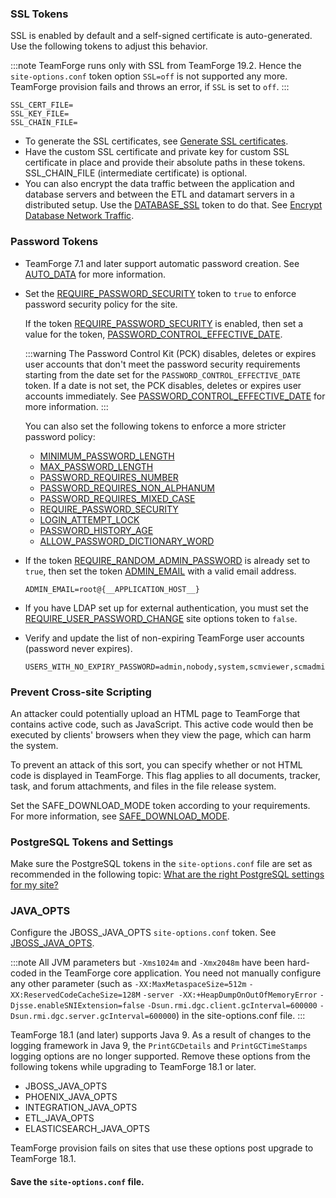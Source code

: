 <!-- <button type="button" class="btn btn-primary btn-xs" data-toggle="collapse" href="#siteOptionsConfiguration" aria-expanded="false" aria-controls="siteOptionsConfiguration">Site options configuration contd...</button>
   <div class="collapse" id="siteOptionsConfiguration" markdown="1">
   <div class="well well-lg" markdown="1"> -->
   ### SSL Tokens
   SSL is enabled by default and a self-signed certificate is auto-generated. Use the following tokens to adjust this behavior. 

   :::note
   TeamForge runs only with SSL from TeamForge 19.2. Hence the `site-options.conf` token option `SSL=off` is not supported any more. TeamForge provision fails and throws an error, if `SSL` is set to `off`.
   :::

   ```shell
   SSL_CERT_FILE=
   SSL_KEY_FILE=
   SSL_CHAIN_FILE=
   ````
   * To generate the SSL certificates, see [Generate SSL certificates](../generatesslcerts).
   * Have the custom SSL certificate and private key for custom SSL certificate in place and provide their absolute paths in these tokens. SSL_CHAIN_FILE (intermediate certificate) is optional.
   * You can also encrypt the data traffic between the application and database servers and between the ETL and datamart servers in a distributed setup. Use the [DATABASE_SSL](../siteoptiontokens#DATABASE_SSL) token to do that. See [Encrypt Database Network Traffic](../sslforintegrations#databasessl).   


   ### Password Tokens
   * TeamForge 7.1 and later support automatic password creation. See [AUTO_DATA](../siteoptiontokens#auto_data) for more information.
   * Set the [REQUIRE_PASSWORD_SECURITY](../siteoptiontokens#REQUIRE_PASSWORD_SECURITY) token to `true` to enforce password security policy for the site.

     If the token [REQUIRE_PASSWORD_SECURITY](../siteoptiontokens.html#REQUIRE_PASSWORD_SECURITY) is enabled, then set a value for the token, [PASSWORD_CONTROL_EFFECTIVE_DATE](../siteoptiontokens#PASSWORD_CONTROL_EFFECTIVE_DATE).

     :::warning
     The Password Control Kit (PCK) disables, deletes or expires user accounts that don't meet the password security requirements starting from the date set for the `PASSWORD_CONTROL_EFFECTIVE_DATE` token. If a date is not set, the PCK disables, deletes or expires user accounts immediately. See [PASSWORD_CONTROL_EFFECTIVE_DATE](../siteoptiontokens#PASSWORD_CONTROL_EFFECTIVE_DATE) for more information.
     :::
 
     You can also set the following tokens to enforce a more stricter password policy:
     * [MINIMUM_PASSWORD_LENGTH](../siteoptiontokens#MINIMUM_PASSWORD_LENGTH)
     * [MAX_PASSWORD_LENGTH](../siteoptiontokens#MAX_PASSWORD_LENGTH)
     * [PASSWORD_REQUIRES_NUMBER](../siteoptiontokens#PASSWORD_REQUIRES_NUMBER)
     * [PASSWORD_REQUIRES_NON_ALPHANUM](../siteoptiontokens#PASSWORD_REQUIRES_NON_ALPHANUM)
     * [PASSWORD_REQUIRES_MIXED_CASE](../siteoptiontokens#PASSWORD_REQUIRES_MIXED_CASE)
     * [REQUIRE_PASSWORD_SECURITY](../siteoptiontokens#REQUIRE_PASSWORD_SECURITY)
     * [LOGIN_ATTEMPT_LOCK](../siteoptiontokens#LOGIN_ATTEMPT_LOCK)
     * [PASSWORD_HISTORY_AGE](../siteoptiontokens#PASSWORD_HISTORY_AGE)
     * [ALLOW_PASSWORD_DICTIONARY_WORD](../siteoptiontokens#ALLOW_PASSWORD_DICTIONARY_WORD)

   * If the token [REQUIRE_RANDOM_ADMIN_PASSWORD](../siteoptiontokens#require_random_admin_password) is already set to `true`, then set the token [ADMIN_EMAIL](../siteoptiontokens#admin_email) with a valid email address.
     ```shell
     ADMIN_EMAIL=root@{__APPLICATION_HOST__}
     ````
   * If you have LDAP set up for external authentication, you must set the [REQUIRE_USER_PASSWORD_CHANGE](../siteoptiontokens#REQUIRE_USER_PASSWORD_CHANGE) site options token to `false`.
   * Verify and update the list of non-expiring TeamForge user accounts (password never expires).
     ```shell
     USERS_WITH_NO_EXPIRY_PASSWORD=admin,nobody,system,scmviewer,scmadmin
     ````

   ### Prevent Cross-site Scripting
   An attacker could potentially upload an HTML page to TeamForge that contains active code, such as JavaScript. This active code would then be executed by clients' browsers when they view the page, which can harm the system.

   To prevent an attack of this sort, you can specify whether or not HTML code is displayed in TeamForge. This flag applies to all documents, tracker, task, and forum attachments, and files in the file release system.

   Set the SAFE_DOWNLOAD_MODE token according to your requirements. For more information, see [SAFE_DOWNLOAD_MODE](../siteoptiontokens#SAFE_DOWNLOAD_MODE).

   ### PostgreSQL Tokens and Settings
   Make sure the PostgreSQL tokens in the `site-options.conf` file are set as recommended in the following topic: [What are the right PostgreSQL settings for my site?](../FAQPages/database-faqs#postgres_settings)

   ### JAVA_OPTS
   
   Configure the JBOSS_JAVA_OPTS `site-options.conf` token. See [JBOSS_JAVA_OPTS](../siteoptiontokens#jboss_java_opts).

   :::note 
   All JVM parameters but `-Xms1024m` and `-Xmx2048m` have been hard-coded in the TeamForge core application. You need not manually configure any other parameter (such as `-XX:MaxMetaspaceSize=512m` `-XX:ReservedCodeCacheSize=128M` `-server -XX:+HeapDumpOnOutOfMemoryError` `-Djsse.enableSNIExtension=false` `-Dsun.rmi.dgc.client.gcInterval=600000` `-Dsun.rmi.dgc.server.gcInterval=600000`) in the site-options.conf file.
   :::

   <!-- (See: https://forge.collab.net/sf/go/artf300770) -->
   TeamForge 18.1 (and later) supports Java 9. As a result of changes to the logging framework in Java 9, the `PrintGCDetails` and `PrintGCTimeStamps` logging options are no longer supported. Remove these options from the following tokens while upgrading to TeamForge 18.1 or later.

   * JBOSS_JAVA_OPTS
   * PHOENIX_JAVA_OPTS
   * INTEGRATION_JAVA_OPTS
   * ETL_JAVA_OPTS
   * ELASTICSEARCH_JAVA_OPTS

   TeamForge provision fails on sites that use these options post upgrade to TeamForge 18.1.

   #### Save the `site-options.conf` file.

